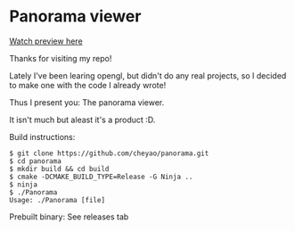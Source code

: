 # Panorama viewer

[Watch preview here](https://github.com/cheyao/panorama/blob/main/photos/recording.mov)

Thanks for visiting my repo!

Lately I've been learing opengl, but didn't do any real projects, so I decided to make one with the code I already wrote!

Thus I present you: The panorama viewer.

It isn't much but aleast it's a product :D.

Build instructions:
```
$ git clone https://github.com/cheyao/panorama.git
$ cd panorama
$ mkdir build && cd build
$ cmake -DCMAKE_BUILD_TYPE=Release -G Ninja ..
$ ninja
$ ./Panorama
Usage: ./Panorama [file]
```

Prebuilt binary:
See releases tab


